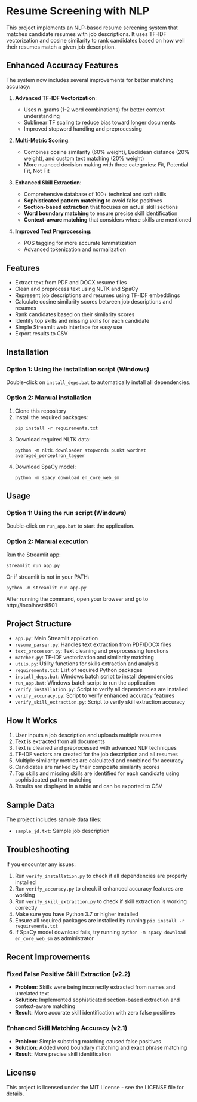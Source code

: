 # Resume Screening with NLP

This project implements an NLP-based resume screening system that matches candidate resumes with job descriptions. It uses TF-IDF vectorization and cosine similarity to rank candidates based on how well their resumes match a given job description.

## Enhanced Accuracy Features

The system now includes several improvements for better matching accuracy:

1. **Advanced TF-IDF Vectorization**:
   - Uses n-grams (1-2 word combinations) for better context understanding
   - Sublinear TF scaling to reduce bias toward longer documents
   - Improved stopword handling and preprocessing

2. **Multi-Metric Scoring**:
   - Combines cosine similarity (60% weight), Euclidean distance (20% weight), and custom text matching (20% weight)
   - More nuanced decision making with three categories: Fit, Potential Fit, Not Fit

3. **Enhanced Skill Extraction**:
   - Comprehensive database of 100+ technical and soft skills
   - **Sophisticated pattern matching** to avoid false positives
   - **Section-based extraction** that focuses on actual skill sections
   - **Word boundary matching** to ensure precise skill identification
   - **Context-aware matching** that considers where skills are mentioned

4. **Improved Text Preprocessing**:
   - POS tagging for more accurate lemmatization
   - Advanced tokenization and normalization

## Features

- Extract text from PDF and DOCX resume files
- Clean and preprocess text using NLTK and SpaCy
- Represent job descriptions and resumes using TF-IDF embeddings
- Calculate cosine similarity scores between job descriptions and resumes
- Rank candidates based on their similarity scores
- Identify top skills and missing skills for each candidate
- Simple Streamlit web interface for easy use
- Export results to CSV

## Installation

### Option 1: Using the installation script (Windows)

Double-click on `install_deps.bat` to automatically install all dependencies.

### Option 2: Manual installation

1. Clone this repository
2. Install the required packages:
   ```
   pip install -r requirements.txt
   ```
3. Download required NLTK data:
   ```
   python -m nltk.downloader stopwords punkt wordnet averaged_perceptron_tagger
   ```
4. Download SpaCy model:
   ```
   python -m spacy download en_core_web_sm
   ```

## Usage

### Option 1: Using the run script (Windows)

Double-click on `run_app.bat` to start the application.

### Option 2: Manual execution

Run the Streamlit app:
```
streamlit run app.py
```

Or if streamlit is not in your PATH:
```
python -m streamlit run app.py
```

After running the command, open your browser and go to http://localhost:8501

## Project Structure

- `app.py`: Main Streamlit application
- `resume_parser.py`: Handles text extraction from PDF/DOCX files
- `text_processor.py`: Text cleaning and preprocessing functions
- `matcher.py`: TF-IDF vectorization and similarity matching
- `utils.py`: Utility functions for skills extraction and analysis
- `requirements.txt`: List of required Python packages
- `install_deps.bat`: Windows batch script to install dependencies
- `run_app.bat`: Windows batch script to run the application
- `verify_installation.py`: Script to verify all dependencies are installed
- `verify_accuracy.py`: Script to verify enhanced accuracy features
- `verify_skill_extraction.py`: Script to verify skill extraction accuracy

## How It Works

1. User inputs a job description and uploads multiple resumes
2. Text is extracted from all documents
3. Text is cleaned and preprocessed with advanced NLP techniques
4. TF-IDF vectors are created for the job description and all resumes
5. Multiple similarity metrics are calculated and combined for accuracy
6. Candidates are ranked by their composite similarity scores
7. Top skills and missing skills are identified for each candidate using sophisticated pattern matching
8. Results are displayed in a table and can be exported to CSV

## Sample Data

The project includes sample data files:

- `sample_jd.txt`: Sample job description

## Troubleshooting

If you encounter any issues:

1. Run `verify_installation.py` to check if all dependencies are properly installed
2. Run `verify_accuracy.py` to check if enhanced accuracy features are working
3. Run `verify_skill_extraction.py` to check if skill extraction is working correctly
4. Make sure you have Python 3.7 or higher installed
5. Ensure all required packages are installed by running `pip install -r requirements.txt`
6. If SpaCy model download fails, try running `python -m spacy download en_core_web_sm` as administrator

## Recent Improvements

### Fixed False Positive Skill Extraction (v2.2)
- **Problem**: Skills were being incorrectly extracted from names and unrelated text
- **Solution**: Implemented sophisticated section-based extraction and context-aware matching
- **Result**: More accurate skill identification with zero false positives

### Enhanced Skill Matching Accuracy (v2.1)
- **Problem**: Simple substring matching caused false positives
- **Solution**: Added word boundary matching and exact phrase matching
- **Result**: More precise skill identification

## License

This project is licensed under the MIT License - see the LICENSE file for details.